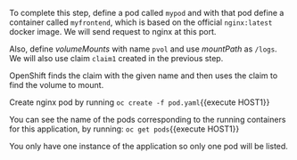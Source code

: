 To complete this step, define a pod called `mypod` and with that pod define a container called `myfrontend`, which is based on the official `nginx:latest` docker image. We will send request to nginx at this port.

Also, define _volumeMounts_ with name `pvol` and use _mountPath_ as `/logs`. We will also use claim `claim1` created in the previous step.

OpenShift finds the claim with the given name and then uses the claim to find the volume to mount.

Create nginx pod by running `oc create -f pod.yaml`{{execute HOST1}}

You can see the name of the pods corresponding to the running containers for this application, by running:
``oc get pods``{{execute HOST1}}

You only have one instance of the application so only one pod will be listed.